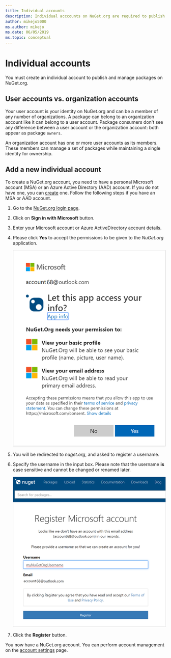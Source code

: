 ```yaml
---
title: Individual accounts
description: Individual acccounts on NuGet.org are required to publish packages
author: mikejo5000
ms.author: mikejo
ms.date: 06/05/2019
ms.topic: conceptual
---
```


# Individual accounts

You must create an individual account to publish and manage packages on NuGet.org.

## User accounts vs. organization accounts

Your user account is your identity on NuGet.org and can be a member of any number of organizations. A package can belong to an organization account like it can belong to a user account. Package consumers don't see any difference between a user account or the organization account: both appear as package `owners`.

An organization account has one or more user accounts as its members. These members can manage a set of packages while maintaining a single identity for ownership.

## Add a new individual account

To create a NuGet.org account, you need to have a personal Microsoft account (MSA) or an Azure Active Directory (AAD) account. If you do not have one, you can [create](https://signup.live.com) one. Follow the following steps if you have an MSA or AAD account.

1. Go to the [NuGet.org login page](https://www.nuget.org/users/account/LogOn).

1. Click on **Sign in with Microsoft** button.

1. Enter your Microsoft account or Azure ActiveDirectory account details.

1. Please click **Yes** to accept the permissions to be given to the *NuGet.org* application.

   ![Giving permissions to NuGet.org](media/nuget-org-permissions.png)

1. You will be redirected to *nuget.org*, and asked to register a username.

1. Specify the username in the input box. Please note that the username **is** case sensitive and cannot be changed or renamed later.

   ![Specify a username on NuGet.org](media/nuget-org-register.png) 

1. Click the **Register** button.

You now have a NuGet.org account. You can perform account management on the [account settings](https://www.nuget.org/account) page.